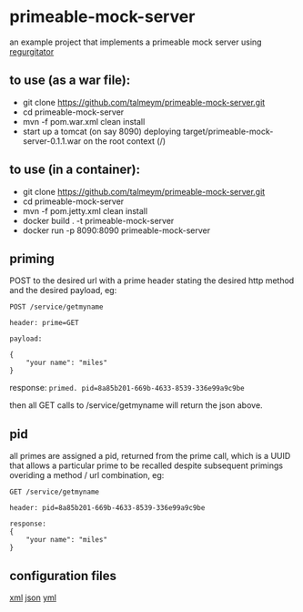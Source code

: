 # primeable-mock-server

an example project that implements a primeable mock server using [regurgitator](http://github.com/talmeym/regurgitator-all#regurgitator)

## to use (as a war file):

- git clone https://github.com/talmeym/primeable-mock-server.git
- cd primeable-mock-server
- mvn -f pom.war.xml clean install
- start up a tomcat (on say 8090) deploying target/primeable-mock-server-0.1.1.war on the root context (/)

## to use (in a container):

- git clone https://github.com/talmeym/primeable-mock-server.git
- cd primeable-mock-server
- mvn -f pom.jetty.xml clean install
- docker build . -t primeable-mock-server
- docker run -p 8090:8090 primeable-mock-server
 
## priming

POST to the desired url with a prime header stating the desired http method and the desired payload, eg:
```
POST /service/getmyname

header: prime=GET

payload:

{
    "your name": "miles"
}
```

response: ``primed. pid=8a85b201-669b-4633-8539-336e99a9c9be``

then all GET calls to /service/getmyname will return the json above.

## pid

all primes are assigned a pid, returned from the prime call, which is a UUID that allows a particular prime to be recalled despite subsequent primings overiding a method / url combination, eg:

```
GET /service/getmyname

header: pid=8a85b201-669b-4633-8539-336e99a9c9be

response:
{
    "your name": "miles"
}
```

## configuration files

[xml](https://github.com/talmeym/primeable-mock-server/blob/master/src/main/resources/config.xml) [json](https://github.com/talmeym/primeable-mock-server/blob/master/src/main/resources/config.json) [yml](https://github.com/talmeym/primeable-mock-server/blob/master/src/main/resources/config.yml) 
